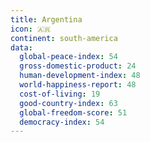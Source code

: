 ```yaml
---
title: Argentina
icon: 🇦🇷
continent: south-america
data:
  global-peace-index: 54
  gross-domestic-product: 24
  human-development-index: 48
  world-happiness-report: 48
  cost-of-living: 19
  good-country-index: 63
  global-freedom-score: 51
  democracy-index: 54
---
```

